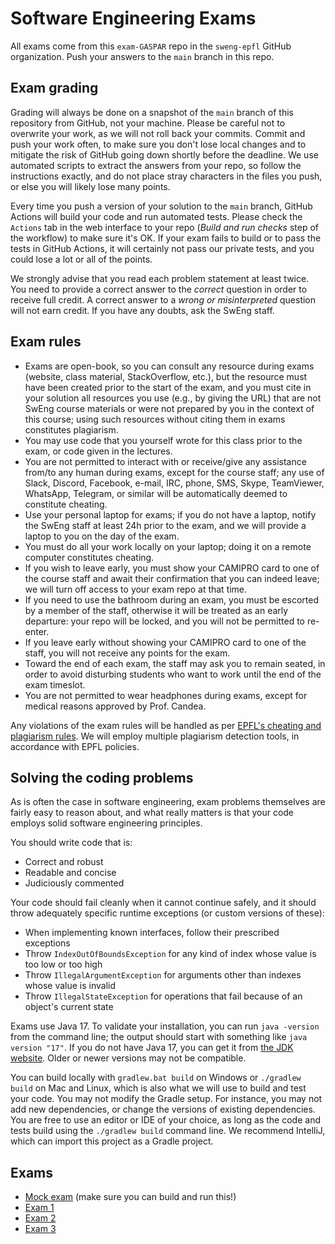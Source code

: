 # Software Engineering Exams

All exams come from this `exam-GASPAR` repo in the `sweng-epfl` GitHub organization.
Push your answers to the `main` branch in this repo.


## Exam grading

Grading will always be done on a snapshot of the `main` branch of this repository from GitHub, not your machine.
Please be careful not to overwrite your work, as we will not roll back your commits.
Commit and push your work often, to make sure you don't lose local changes and to mitigate the risk of GitHub going down shortly before the deadline.
We use automated scripts to extract the answers from your repo, so follow the instructions exactly, and do not place stray characters in the files you push, or else you will likely lose many points.

Every time you push a version of your solution to the `main` branch, GitHub Actions will build your code and run automated tests.
Please check the `Actions` tab in the web interface to your repo (_Build and run checks_ step of the workflow) to make sure it's OK.
If your exam fails to build or to pass the tests in GitHub Actions, it will certainly not pass our private tests, and you could lose a lot or all of the points.

We strongly advise that you read each problem statement at least twice.
You need to provide a correct answer to the _correct_ question in order to receive full credit.
A correct answer to a _wrong or misinterpreted_ question will not earn credit.
If you have any doubts, ask the SwEng staff.


## Exam rules

- Exams are open-book, so you can consult any resource during exams (website, class material, StackOverflow, etc.),
  but the resource must have been created prior to the start of the exam,
  and you must cite in your solution all resources you use (e.g., by giving the URL) that are not SwEng course materials or were not prepared by you in the context of this course;
  using such resources without citing them in exams constitutes plagiarism.
- You may use code that you yourself wrote for this class prior to the exam, or code given in the lectures.
- You are not permitted to interact with or receive/give any assistance from/to any human during exams, except for the course staff;
  any use of Slack, Discord, Facebook, e-mail, IRC, phone, SMS, Skype, TeamViewer, WhatsApp, Telegram, or similar will be automatically deemed to constitute cheating.
- Use your personal laptop for exams;
  if you do not have a laptop, notify the SwEng staff at least 24h prior to the exam, and we will provide a laptop to you on the day of the exam.
- You must do all your work locally on your laptop; doing it on a remote computer constitutes cheating.
- If you wish to leave early, you must show your CAMIPRO card to one of the course staff and await their confirmation that you can indeed leave;
  we will turn off access to your exam repo at that time.
- If you need to use the bathroom during an exam, you must be escorted by a member of the staff, otherwise it will be treated as an early departure:
  your repo will be locked, and you will not be permitted to re-enter.
- If you leave early without showing your CAMIPRO card to one of the staff, you will not receive any points for the exam.
- Toward the end of each exam, the staff may ask you to remain seated, in order to avoid disturbing students who want to work until the end of the exam timeslot.
- You are not permitted to wear headphones during exams, except for medical reasons approved by Prof. Candea.

Any violations of the exam rules will be handled as per [EPFL's cheating and plagiarism rules](https://www.epfl.ch/about/overview/wp-content/uploads/2019/09/2.4.0.2Disciplinary_Rules_Regulations_ang.pdf).
We will employ multiple plagiarism detection tools, in accordance with EPFL policies.


## Solving the coding problems

As is often the case in software engineering, exam problems themselves are fairly easy to reason about,
and what really matters is that your code employs solid software engineering principles.

You should write code that is:
- Correct and robust
- Readable and concise
- Judiciously commented

Your code should fail cleanly when it cannot continue safely, and it should throw adequately specific runtime exceptions (or custom versions of these):
- When implementing known interfaces, follow their prescribed exceptions
- Throw `IndexOutOfBoundsException` for any kind of index whose value is too low or too high
- Throw `IllegalArgumentException` for arguments other than indexes whose value is invalid
- Throw `IllegalStateException` for operations that fail because of an object's current state

Exams use Java 17.
To validate your installation, you can run `java -version` from the command line; the output should start with something like `java version "17"`.
If you do not have Java 17, you can get it from [the JDK website](https://jdk.java.net/17/). Older or newer versions may not be compatible.

You can build locally with `gradlew.bat build` on Windows or `./gradlew build` on Mac and Linux, which is also what we will use to build and test your code.
You may not modify the Gradle setup. For instance, you may not add new dependencies, or change the versions of existing dependencies.
You are free to use an editor or IDE of your choice, as long as the code and tests build using the `./gradlew build` command line.
We recommend IntelliJ, which can import this project as a Gradle project.


## Exams

- [Mock exam](mock) (make sure you can build and run this!)
- [Exam 1](exam-1)
- [Exam 2](exam-2)
- [Exam 3](exam-3)